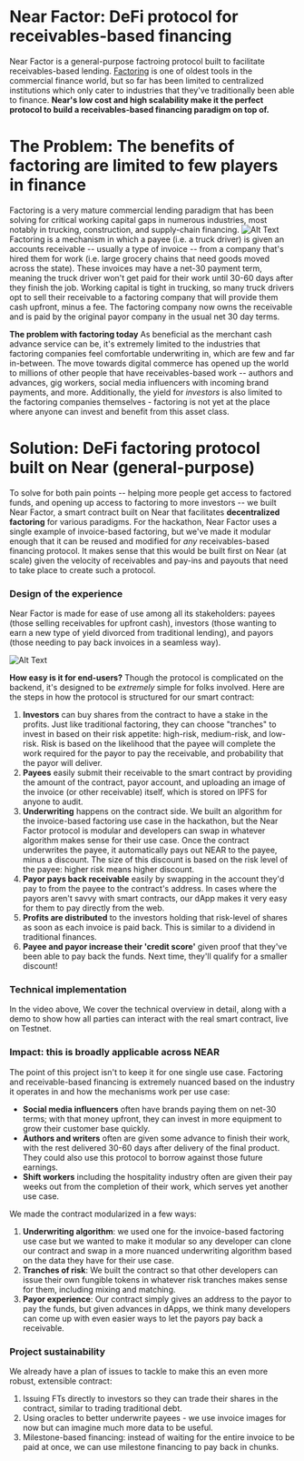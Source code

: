 # Near Factor: DeFi protocol for receivables-based financing
Near Factor is a general-purpose factroing protocol built to facilitate receivables-based lending. [Factoring](https://www.wikiwand.com/en/Factoring_(finance)) is one of oldest tools in the commercial finance world, but so far has been limited to centralized institutions which only cater to industries that they've traditionally been able to finance. **Near's low cost and high scalability make it the perfect protocol to build a receivables-based financing paradigm on top of.**

# The Problem: The benefits of factoring are limited to few players in finance
Factoring is a very mature commercial lending paradigm that has been solving for critical working capital gaps in numerous industries, most notably in trucking, construction, and supply-chain financing. 
![Alt Text](https://i.imgur.com/8kx880v.png)
Factoring is a mechanism in which a payee (i.e. a truck driver) is given an accounts receivable -- usually a type of invoice -- from a company that's hired them for work (i.e. large grocery chains that need goods moved across the state). These invoices may have a net-30 payment term, meaning the truck driver won't get paid for their work until 30-60 days after they finish the job. Working capital is tight in trucking, so many truck drivers opt to sell their receivable to a factoring company that will provide them cash upfront, minus a fee. The factoring company now owns the receivable and is paid by the original payor company in the usual net 30 day terms.

**The problem with factoring today**
As beneficial as the merchant cash advance service can be, it's extremely limited to the industries that factoring companies feel comfortable underwriting in, which are few and far in-between. The move towards digital commerce has opened up the world to millions of other people that have receivables-based work -- authors and advances, gig workers, social media influencers with incoming brand payments, and more. Additionally, the yield for *investors* is also limited to the factoring companies themselves - factoring is not yet at the place where anyone can invest and benefit from this asset class. 

# Solution: DeFi factoring protocol built on Near (general-purpose)
To solve for both pain points -- helping more people get access to factored funds, and opening up access to factoring to more investors -- we built Near Factor, a smart contract built on Near that facilitates **decentralized factoring** for various paradigms. For the hackathon, Near Factor uses a single example of invoice-based factoring, but we've made it modular enough that it can be reused and modified for *any* receivables-based financing protocol. It makes sense that this would be built first on Near (at scale) given the velocity of receivables and pay-ins and payouts that need to take place to create such a protocol.
 
### Design of the experience
Near Factor is made for ease of use among all its stakeholders: payees (those selling receivables for upfront cash), investors (those wanting to earn a new type of yield divorced from traditional lending), and payors (those needing to pay back invoices in a seamless way).

![Alt Text](https://i.imgur.com/Id5V1ZB.png)

**How easy is it for end-users?**
Though the protocol is complicated on the backend, it's designed to be *extremely* simple for folks involved. Here are the steps in how the protocol is structured for our smart contract:
1. **Investors** can buy shares from the contract to have a stake in the profits. Just like traditional factoring, they can choose "tranches" to invest in based on their risk appetite: high-risk, medium-risk, and low-risk. Risk is based on the likelihood that the payee will complete the work required for the payor to pay the receivable, and probability that the payor will deliver.
2. **Payees** easily submit their receivable to the smart contract by providing the amount of the contract, payor account, and uploading an image of the invoice (or other receivable) itself, which is stored on IPFS for anyone to audit.
3. **Underwriting** happens on the contract side. We built an algorithm for the invoice-based factoring use case in the hackathon, but the Near Factor protocol is modular and developers can swap in whatever algorithm makes sense for their use case. Once the contract underwrites the payee, it automatically pays out NEAR to the payee, minus a discount. The size of this discount is based on the risk level of the payee: higher risk means higher discount.
4. **Payor pays back receivable** easily by swapping in the account they'd pay to from the payee to the contract's address. In cases where the payors aren't savvy with smart contracts, our dApp makes it very easy for them to pay directly from the web.
5. **Profits are distributed** to the investors holding that risk-level of shares as soon as each invoice is paid back. This is similar to a dividend in traditional finances.
6. **Payee and payor increase their 'credit score'** given proof that they've been able to pay back the funds. Next time, they'll qualify for a smaller discount!

### Technical implementation
In the video above, We cover the technical overview in detail, along with a demo to show how all parties can interact with the real smart contract, live on Testnet.

### Impact: this is broadly applicable across NEAR
The point of this project isn't to keep it for one single use case. Factoring and receivable-based financing is extremely nuanced based on the industry it operates in and how the mechanisms work per use case:
* **Social media influencers** often have brands paying them on net-30 terms; with that money upfront, they can invest in more equipment to grow their customer base quickly.
* **Authors and writers** often are given some advance to finish their work, with the rest delivered 30-60 days after delivery of the final product. They could also use this protocol to borrow against those future earnings.
* **Shift workers** including the hospitality industry often are given their pay weeks out from the completion of their work, which serves yet another use case.

We made the contract modularized in a few ways:
1. **Underwriting algorithm**: we used one for the invoice-based factoring use case but we wanted to make it modular so any developer can clone our contract and swap in a more nuanced underwriting algorithm based on the data they have for their use case.
2. **Tranches of risk**: We built the contract so that other developers can issue their own fungible tokens in whatever risk tranches makes sense for them, including mixing and matching.
2. **Payor experience**: Our contract simply gives an address to the payor to pay the funds, but given advances in dApps, we think many developers can come up with even easier ways to let the payors pay back a receivable.


### Project sustainability
We already have a plan of issues to tackle to make this an even more robust, extensible contract:
1. Issuing FTs directly to investors so they can trade their shares in the contract, similar to trading traditional debt.
2. Using oracles to better underwrite payees - we use invoice images for now but can imagine much more data to be useful.
3. Milestone-based financing: instead of waiting for the entire invoice to be paid at once, we can use milestone financing to pay back in chunks.